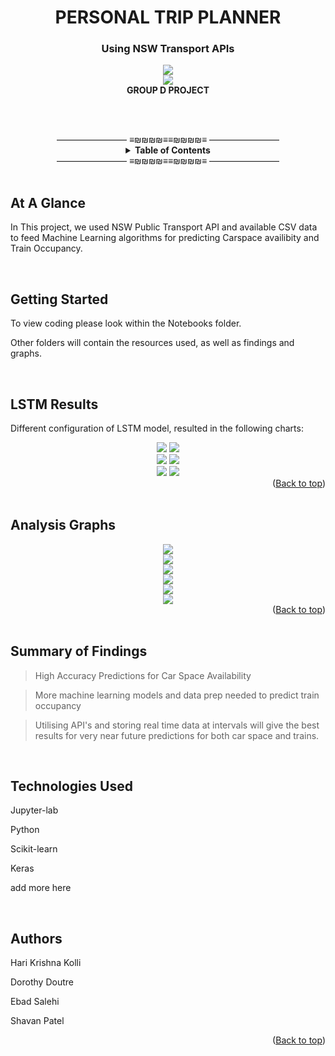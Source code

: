 <div id="top"></div>

<h1 align="center">PERSONAL TRIP PLANNER</h1>
<h3 align="center">Using NSW Transport APIs </h3>

<div align="center">  
    <section><img src="Images/logo2.jpg"/></section>
    <section><img src="Images/QR-code.png"/></section>
    <section> <b> GROUP D PROJECT </b> </section>
</div>



<br><br>
<div align="center">
———————— ≡₪₪₪₪≡≡₪₪₪₪≡ ————————
<br>
<!-- TABLE OF CONTENTS -->
<details align="center">
  <summary> <b>Table of Contents</b></summary>
  <ul>
        <li><a href="#Glance"> At A Glance</a> </li>   
        <li><a href="#GettingStarted">Getting Started</a></li>
        <li><a href="#LSTM"> LSTM Results</a></li>
        <li><a href="#Graphs">Analysis Graphs</a></li>  
        <li><a href="#Summary">Summary</a></li>    
        <li><a href="#Tech">Technologies Used</a></li>
        <li><a href="#Authors">Authors</a></li>
  </ul>
</details>
———————— ≡₪₪₪₪≡≡₪₪₪₪≡ ————————
</div><br>

<div id="Glance">

## At A Glance    

    
In This project, we used NSW Public Transport API and available CSV data to feed Machine Learning algorithms for predicting Carspace availibity and Train Occupancy. 

</div><br>


<div id="GettingStarted">
    
## Getting Started

    
To view coding please look within the Notebooks folder.

Other folders will contain the resources used, as well as findings and graphs.
      
</div><br>




<div id="LSTM">
    
## LSTM Results


Different configuration of LSTM model, resulted in the following charts:
<div align="center">  
    <section>
        <img src="Findings/carspaces.png"/>
        <img src="Findings/carspaces_180_90.png"/>
    </section>
    <section>
        <img src="Findings/carspaces_300_10.png"/>
        <img src="Findings/carspaces_forecast.png"/>
    </section>
    <section>
        <img src="Images/predictions.png"/>
        <img src="Images/forecasts.png"/>
    </section>
</div>
    
<div align="right">(<a href="#top">Back to top</a>)</div>
</div><br>



<div id="Graphs">
    
## Analysis Graphs


<div align="center">  
    <section><img src="Images/elbow_1.png"/></section>
    <section><img src="Images/2-cluster.png"/></section>
    <section><img src="Images/3-cluster.png"/></section>
    <section><img src="Images/carspace_1.png"/></section>
    <section><img src="Images/carspace_2.png"/></section>
    <section><img src="Images/carspace_3.png"/></section>
</div>
    

<div align="right">(<a href="#top">Back to top</a>)</div>
    
</div><br>


<div id="Summary">

## Summary of Findings

    
> High Accuracy Predictions for Car Space Availability

> More machine learning models and data prep needed to predict train occupancy
    
> Utilising API's and storing real time data at intervals will give the best results for very near future predictions for both car space and trains.
    
</div><br>


<div id="Tech">
    
## Technologies Used
  
    
Jupyter-lab

Python
    
Scikit-learn
    
Keras

add more here

</div><br>

<div id="Authors">
    
## Authors

    
Hari Krishna Kolli

Dorothy Doutre

Ebad Salehi

Shavan Patel

<div align="right">(<a href="#top">Back to top</a>)</div>
    
</div><br>
